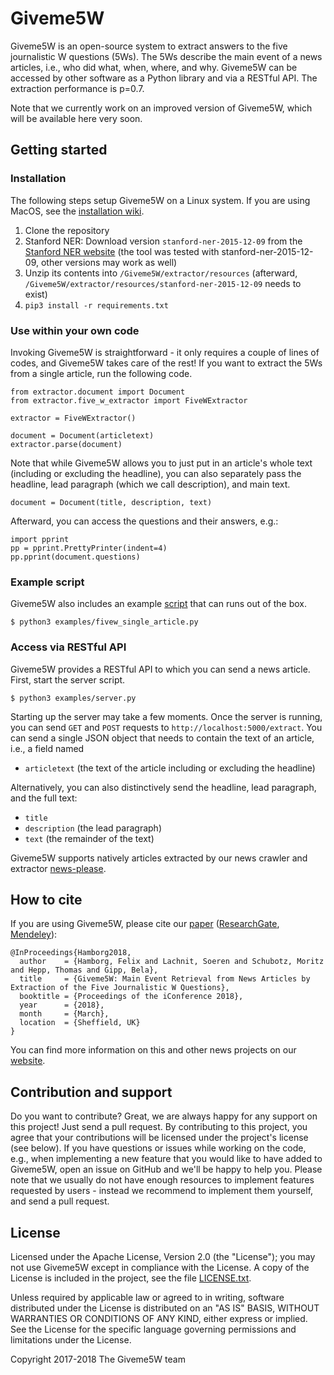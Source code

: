 # Giveme5W

Giveme5W is an open-source system to extract answers to the five journalistic W questions (5Ws). The 5Ws describe the main event of a news articles, i.e., who did what, when, where, and why. Giveme5W can be accessed by other software as a Python library and via a RESTful API. The extraction performance is p=0.7.

Note that we currently work on an improved version of Giveme5W, which will be available here very soon.

## Getting started

### Installation
The following steps setup Giveme5W on a Linux system. If you are using MacOS, see the [installation wiki](https://github.com/fhamborg/Giveme5W/wiki/Installation). 
1. Clone the repository
2. Stanford NER: Download version `stanford-ner-2015-12-09` from the [Stanford NER website](https://nlp.stanford.edu/software/CRF-NER.shtml#Download) (the tool was tested with stanford-ner-2015-12-09, other versions may work as well)
3. Unzip its contents into `/Giveme5W/extractor/resources` (afterward, `/Giveme5W/extractor/resources/stanford-ner-2015-12-09` needs to exist) 
4. `pip3 install -r requirements.txt`

### Use within your own code
Invoking Giveme5W is straightforward - it only requires a couple of lines of codes, and Giveme5W takes care of the rest! If you want to extract the 5Ws from a single article, run the following code.
```
from extractor.document import Document
from extractor.five_w_extractor import FiveWExtractor

extractor = FiveWExtractor()

document = Document(articletext)
extractor.parse(document)
```
Note that while Giveme5W allows you to just put in an article's whole text (including or excluding the headline), you can also separately pass the headline, lead paragraph (which we call description), and main text.
```
document = Document(title, description, text)
```

Afterward, you can access the questions and their answers, e.g.:
```
import pprint
pp = pprint.PrettyPrinter(indent=4)
pp.pprint(document.questions)
```

### Example script
Giveme5W also includes an example [script](https://github.com/fhamborg/Giveme5W/blob/master/examples/fivew_single_article.py) that can runs out of the box.
```
$ python3 examples/fivew_single_article.py
```

### Access via RESTful API
Giveme5W provides a RESTful API to which you can send a news article. First, start the server script.
```
$ python3 examples/server.py
```

Starting up the server may take a few moments. Once the server is running, you can send `GET` and `POST` requests to `http://localhost:5000/extract`. You can send a single JSON object that needs to contain the text of an article, i.e., a field named 

* `articletext` (the text of the article including or excluding the headline)

Alternatively, you can also distinctively send the headline, lead paragraph, and the full text:

* `title` 
* `description` (the lead paragraph) 
* `text` (the remainder of the text)

Giveme5W supports natively articles extracted by our news crawler and extractor [news-please](https://github.com/fhamborg/news-please).

## How to cite
If you are using Giveme5W, please cite our [paper](http://www.gipp.com/wp-content/papercite-data/pdf/hamborg2018.pdf) ([ResearchGate](https://www.researchgate.net/publication/323582278_Giveme5W_Main_Event_Retrieval_from_News_Articles_by_Extraction_of_the_Five_Journalistic_W_Questions), [Mendeley](https://www.mendeley.com/research-papers/giveme5w-main-event-retrieval-news-articles-extraction-five-journalistic-w-questions/?utm_source=desktop&utm_medium=1.17.13&utm_campaign=open_catalog&userDocumentId=%7B6945b48b-a775-4b85-b09b-f321b316f6da%7D)):
```
@InProceedings{Hamborg2018,
  author    = {Hamborg, Felix and Lachnit, Soeren and Schubotz, Moritz and Hepp, Thomas and Gipp, Bela},
  title     = {Giveme5W: Main Event Retrieval from News Articles by Extraction of the Five Journalistic W Questions},
  booktitle = {Proceedings of the iConference 2018},
  year      = {2018},
  month     = {March},
  location  = {Sheffield, UK}
}
```
You can find more information on this and other news projects on our [website](https://felix.hamborg.eu/).

## Contribution and support
Do you want to contribute? Great, we are always happy for any support on this project! Just send a pull request. By contributing to this project, you agree that your contributions will be licensed under the project's license (see below). If you have questions or issues while working on the code, e.g., when implementing a new feature that you would like to have added to Giveme5W, open an issue on GitHub and we'll be happy to help you. Please note that we usually do not have enough resources to implement features requested by users - instead we recommend to implement them yourself, and send a pull request. 

## License
Licensed under the Apache License, Version 2.0 (the "License"); you may not use Giveme5W except in compliance with the License. A copy of the License is included in the project, see the file [LICENSE.txt](LICENSE.txt).

Unless required by applicable law or agreed to in writing, software distributed under the License is distributed on an "AS IS" BASIS, WITHOUT WARRANTIES OR CONDITIONS OF ANY KIND, either express or implied. See the License for the specific language governing permissions and limitations under the License. 

Copyright 2017-2018 The Giveme5W team
